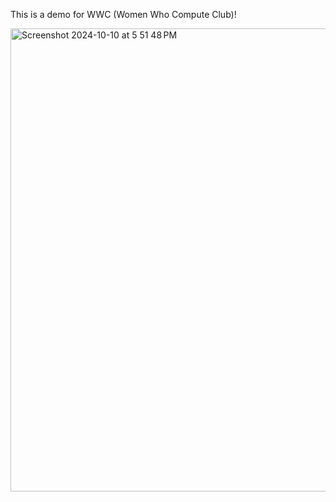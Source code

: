 This is a demo for WWC (Women Who Compute Club)!

<img width="741" alt="Screenshot 2024-10-10 at 5 51 48 PM" src="https://github.com/user-attachments/assets/b8695c13-82dd-4fdd-aba5-02743efff479">
